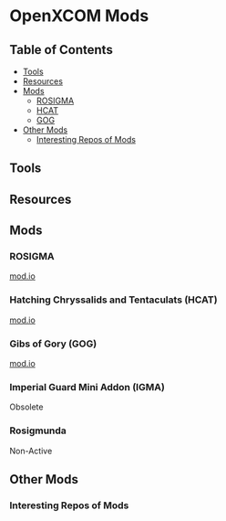 # OpenXCOM Mods

## Table of Contents

- [Tools](#tools)
- [Resources](#resources)
- [Mods](#mods)
  - [ROSIGMA](#rosigma)
  - [HCAT](#hatching-chryssalids-and-tentaculats-hcat)
  - [GOG](#gibs-of-gory-gog)
- [Other Mods](#other-mods)
  - [Interesting Repos of Mods](#interesting-repos-of-mods)


## Tools

## Resources

## Mods

### ROSIGMA

[mod.io](https://mod.io/g/openxcom/m/rosigma)

### Hatching Chryssalids and Tentaculats (HCAT)

[mod.io](https://beataroundthebuscher.github.io/OpenXcom/)

### Gibs of Gory (GOG)

[mod.io](https://mod.io/g/openxcom/m/gibs-of-gory)

### Imperial Guard Mini Addon (IGMA)

Obsolete

### Rosigmunda

Non-Active



## Other Mods

### Interesting Repos of Mods

